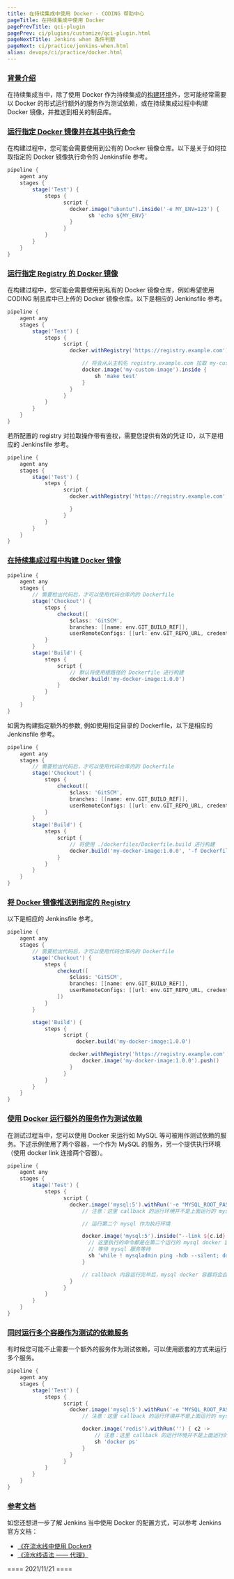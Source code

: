 ```yaml
---
title: 在持续集成中使用 Docker - CODING 帮助中心
pageTitle: 在持续集成中使用 Docker
pagePrevTitle: qci-plugin
pagePrev: ci/plugins/customize/qci-plugin.html
pageNextTitle: Jenkins when 条件判断
pageNext: ci/practice/jenkins-when.html
alias: devops/ci/practice/docker.html
---
```


### [背景介绍](#intro)

在持续集成当中，除了使用 Docker 作为持续集成的[构建环境](/docs/ci/node/env.html#docker)外，您可能经常需要以 Docker 的形式运行额外的服务作为测试依赖，或在持续集成过程中构建 Docker 镜像，并推送到相关的制品库。

### [运行指定 Docker 镜像并在其中执行命令](#commands)

在构建过程中，您可能会需要使用到公有的 Docker 镜像仓库。以下是关于如何拉取指定的 Docker 镜像执行命令的 Jenkinsfile 参考。

```groovy
pipeline {
    agent any
    stages {
        stage('Test') {
            steps {
                  script {
                    docker.image("ubuntu").inside('-e MY_ENV=123') {
                          sh 'echo ${MY_ENV}'
                    }     
                  }
            }
        }
    }
}
```

### [运行指定 Registry 的 Docker 镜像](#registry)

在构建过程中，您可能会需要使用到私有的 Docker 镜像仓库，例如希望使用 CODING 制品库中已上传的 Docker 镜像仓库。以下是相应的 Jenkinsfile 参考。

```groovy
pipeline {
    agent any
    stages {
        stage('Test') {
            steps {
                  script {
                    docker.withRegistry('https://registry.example.com') {

                        // 将会从从主机名 registry.example.com 拉取 my-custom-image
                        docker.image('my-custom-image').inside {
                            sh 'make test'
                        }
                    }
                  }
            }
        }
    }
}
```

若所配置的 registry 对拉取操作带有鉴权，需要您提供有效的凭证 ID，以下是相应的 Jenkinsfile 参考。

```groovy
pipeline {
    agent any
    stages {
        stage('Test') {
            steps {
                  script {
                    docker.withRegistry('https://registry.example.com', 'my-credentials-id') {

                    }
                  }
            }
        }
    }
}
```

### [在持续集成过程中构建 Docker 镜像](#docker)

```groovy
pipeline {
    agent any
    stages {
        // 需要检出代码后，才可以使用代码仓库内的 Dockerfile
        stage('Checkout') {
            steps {
                checkout([
                    $class: 'GitSCM', 
                    branches: [[name: env.GIT_BUILD_REF]], 
                    userRemoteConfigs: [[url: env.GIT_REPO_URL, credentialsId: env.CREDENTIALS_ID]]])
            }
        }
        stage('Build') {
            steps {
                script {
                    // 默认将使用根路径的 Dockerfile 进行构建
                    docker.build('my-docker-image:1.0.0')
                }
            }
        }
    }
}
```

如需为构建指定额外的参数, 例如使用指定目录的 Dockerfile，以下是相应的 Jenkinsfile 参考。

```groovy
pipeline {
    agent any
    stages {
        // 需要检出代码后，才可以使用代码仓库内的 Dockerfile
        stage('Checkout') {
            steps {
                checkout([
                    $class: 'GitSCM', 
                    branches: [[name: env.GIT_BUILD_REF]], 
                    userRemoteConfigs: [[url: env.GIT_REPO_URL, credentialsId: env.CREDENTIALS_ID]]])
            }
        }
        stage('Build') {
            steps {
                script {
                    // 将使用 ./dockerfiles/Dockerfile.build 进行构建
                    docker.build('my-docker-image:1.0.0', '-f Dockerfile.build ./dockerfiles')
                }
            }
        }
    }
}
```

### [将 Docker 镜像推送到指定的 Registry](#registry)

以下是相应的 Jenkinsfile 参考。

```groovy
pipeline {
    agent any
    stages {
        // 需要检出代码后，才可以使用代码仓库内的 Dockerfile
        stage('Checkout') {
            steps {
                checkout([
                    $class: 'GitSCM', 
                    branches: [[name: env.GIT_BUILD_REF]], 
                    userRemoteConfigs: [[url: env.GIT_REPO_URL, credentialsId: env.CREDENTIALS_ID]]
                ])
            }
        } 

        stage('Build') {
            steps {
                  script {
                      docker.build('my-docker-image:1.0.0')

                    docker.withRegistry('https://registry.example.com', 'my-credentials-id') {
                        docker.image('my-docker-image:1.0.0').push()                    
                    }
                  }
            }
        }
    }
}
```


### [使用 Docker 运行额外的服务作为测试依赖](#testing-depand)

在测试过程当中，您可以使用 Docker 来运行如 MySQL 等可被用作测试依赖的服务。下述示例使用了两个容器，一个作为 MySQL 的服务，另一个提供执行环境 （使用 docker link 连接两个容器）。

```groovy
pipeline {
    agent any
    stages {
        stage('Test') {
            steps {
                  script {
                    docker.image('mysql:5').withRun('-e "MYSQL_ROOT_PASSWORD=my-secret-pw"') { c ->
                        // 注意：这里 callback 的运行环境并不是上面运行的 mysql:5 环境内，而是运行 docker 的宿主机环境 

                        // 运行第二个 mysql 作为执行环境

                        docker.image('mysql:5').inside("--link ${c.id}:db") {
                          // 这里执行的命令都是在第二个运行的 mysql docker 容器内
                          // 等待 mysql 服务等待
                          sh 'while ! mysqladmin ping -hdb --silent; do sleep 1; done'
                        }

                        // callback 内容运行完毕后，mysql docker 容器将会自动 stop 和 rm 掉
                    }       
                  }
            }
        }
    }
}
```

### [同时运行多个容器作为测试的依赖服务](#nested)

有时候您可能不止需要一个额外的服务作为测试依赖，可以使用嵌套的方式来运行多个服务。

```groovy
pipeline {
    agent any
    stages {
        stage('Test') {
            steps {
                  script {
                    docker.image('mysql:5').withRun('-e "MYSQL_ROOT_PASSWORD=my-secret-pw"') { c1 ->
                        // 注意：这里 callback 的运行环境并不是上面运行的 mysql:5 环境内，而是运行 docker 的宿主机环境

                        docker.image('redis').withRun('') { c2 ->
                            // 注意：这里 callback 的运行环境并不是上面运行的 redis 环境内，而是运行 docker 的宿主机环境
                            sh 'docker ps'
                        } 
                    }       
                  }
            }
        }
    }
}
```

### [参考文档](#reference)

如您还想进一步了解 Jenkins 当中使用 Docker 的配置方式，可以参考 Jenkins 官方文档：
-   [《在流水线中使用 Docker》](https://jenkins.io/zh/doc/book/pipeline/docker/)
-   [《流水线语法 —— 代理》](https://www.jenkins.io/zh/doc/book/pipeline/syntax/#%E4%BB%A3%E7%90%86)

==== 2021/11/21 ====
